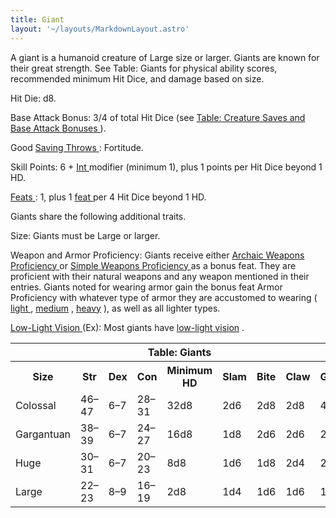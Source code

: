 ```yaml
---
title: Giant
layout: '~/layouts/MarkdownLayout.astro'
---
```

A giant is a humanoid creature of Large size or larger. Giants are known for
their great strength. See Table: Giants for physical ability scores,
recommended minimum Hit Dice, and damage based on size.

Hit Die: d8.

Base Attack Bonus: 3/4 of total Hit Dice (see [ Table: Creature Saves and Base Attack Bonuses ](/modern.d20.srd/creature.types) ).

Good [ Saving Throws ](/modern.d20.srd/basics/saving.throws) : Fortitude.

Skill Points: 6 + [ Int ](/modern.d20.srd/basics/ability.scores) modifier
(minimum 1), plus 1 points per Hit Dice beyond 1 HD.

[ Feats ](/modern.d20.srd/feats) : 1, plus 1 [ feat ](/modern.d20.srd/feats)
per 4 Hit Dice beyond 1 HD.

Giants share the following additional traits.

Size: Giants must be Large or larger.

Weapon and Armor Proficiency: Giants receive either [ Archaic Weapons Proficiency ](/modern.d20.srd/feats/archaic.weapons.proficiency) or [ Simple Weapons Proficiency ](/modern.d20.srd/feats/simple.weapons.proficiency) as a
bonus feat. They are proficient with their natural weapons and any weapon
mentioned in their entries. Giants noted for wearing armor gain the bonus feat
Armor Proficiency with whatever type of armor they are accustomed to wearing ([ light ](/modern.d20.srd/feats/armor.proficiency.light) , [ medium](/modern.d20.srd/feats/armor.proficiency.medium) , [ heavy](/modern.d20.srd/feats/armor.proficiency.heavy) ), as well as all lighter
types.

[ Low-Light Vision ](/modern.d20.srd/special.abilities/low.light.vision) (Ex):
Most giants have [ low-light vision](/modern.d20.srd/special.abilities/low.light.vision) .


<table> <th colspan="9"> Table: Giants </th> <tr> <th> Size </th> <th> Str </th> <th> Dex </th> <th> Con </th> <th> Minimum HD </th> <th> Slam </th> <th> Bite </th> <th> Claw </th> <th> Gore </th> </tr> <tr> <td> Colossal </td> <td> 46–47 </td> <td> 6–7 </td> <td> 28–31 </td> <td> 32d8 </td> <td> 2d6 </td> <td> 2d8 </td> <td> 2d8 </td> <td> 4d6 </td> </tr> <tr class="shaded"> <td> Gargantuan </td> <td> 38–39 </td> <td> 6–7 </td> <td> 24–27 </td> <td> 16d8 </td> <td> 1d8 </td> <td> 2d6 </td> <td> 2d6 </td> <td> 2d8 </td> </tr> <tr> <td> Huge </td> <td> 30–31 </td> <td> 6–7 </td> <td> 20–23 </td> <td> 8d8 </td> <td> 1d6 </td> <td> 1d8 </td> <td> 2d4 </td> <td> 2d6 </td> </tr> <tr class="shaded"> <td> Large </td> <td> 22–23 </td> <td> 8–9 </td> <td> 16–19 </td> <td> 2d8 </td> <td> 1d4 </td> <td> 1d6 </td> <td> 1d6 </td> <td> 1d8 </td> </tr> </table>



